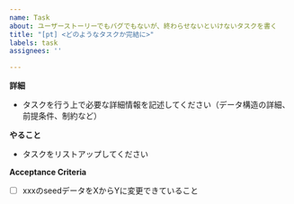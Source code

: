 ```yaml
---
name: Task
about: ユーザーストーリーでもバグでもないが、終わらせないといけないタスクを書く
title: "[pt] <どのようなタスクか完結に>"
labels: task
assignees: ''

---
```


**詳細**
- タスクを行う上で必要な詳細情報を記述してください（データ構造の詳細、前提条件、制約など）

**やること**
- タスクをリストアップしてください

**Acceptance Criteria**
- [ ] xxxのseedデータをXからYに変更できていること
